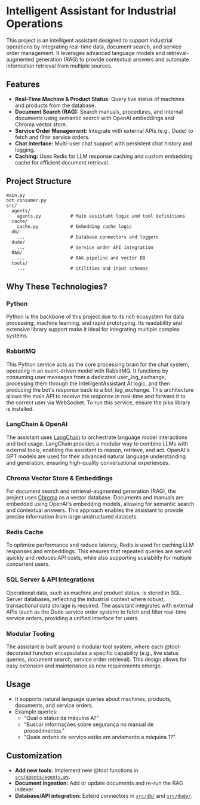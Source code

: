 # Intelligent Assistant for Industrial Operations

This project is an intelligent assistant designed to support industrial operations by integrating real-time data, document search, and service order management. It leverages advanced language models and retrieval-augmented generation (RAG) to provide contextual answers and automate information retrieval from multiple sources.

## Features

- **Real-Time Machine & Product Status:** Query live status of machines and products from the database.
- **Document Search (RAG):** Search manuals, procedures, and internal documents using semantic search with OpenAI embeddings and Chroma vector store.
- **Service Order Management:** Integrate with external APIs (e.g., Dude) to fetch and filter service orders.
- **Chat Interface:** Multi-user chat support with persistent chat history and logging.
- **Caching:** Uses Redis for LLM response caching and custom embedding cache for efficient document retrieval.

## Project Structure

```
main.py
bot_consumer.py
src/
  agents/
    agents.py           # Main assistant logic and tool definitions
  cache/
    cache.py            # Embedding cache logic
  db/
    ...                 # Database connectors and loggers
  dude/
    ...                 # Service order API integration
  RAG/
    ...                 # RAG pipeline and vector DB
  tools/
    ...                 # Utilities and input schemas
```

## Why These Technologies?

### Python
Python is the backbone of this project due to its rich ecosystem for data processing, machine learning, and rapid prototyping. Its readability and extensive library support make it ideal for integrating multiple complex systems.

### RabbitMQ
This Python service acts as the core processing brain for the chat system, operating in an event-driven model with RabbitMQ. It functions by consuming user messages from a dedicated user_log_exchange, processing them through the IntelligentAssistant AI logic, and then producing the bot's response back to a bot_log_exchange. This architecture allows the main API to receive the response in real-time and forward it to the correct user via WebSocket. To run this service, ensure the pika library is installed.

### LangChain & OpenAI
The assistant uses [LangChain](https://github.com/langchain-ai/langchain) to orchestrate language model interactions and tool usage. LangChain provides a modular way to combine LLMs with external tools, enabling the assistant to reason, retrieve, and act. OpenAI's GPT models are used for their advanced natural language understanding and generation, ensuring high-quality conversational experiences.

### Chroma Vector Store & Embeddings
For document search and retrieval-augmented generation (RAG), the project uses [Chroma](https://www.trychroma.com/) as a vector database. Documents and manuals are embedded using OpenAI's embedding models, allowing for semantic search and contextual answers. This approach enables the assistant to provide precise information from large unstructured datasets.

### Redis Cache
To optimize performance and reduce latency, Redis is used for caching LLM responses and embeddings. This ensures that repeated queries are served quickly and reduces API costs, while also supporting scalability for multiple concurrent users.

### SQL Server & API Integrations
Operational data, such as machine and product status, is stored in SQL Server databases, reflecting the industrial context where robust, transactional data storage is required. The assistant integrates with external APIs (such as the Dude service order system) to fetch and filter real-time service orders, providing a unified interface for users.

### Modular Tooling
The assistant is built around a modular tool system, where each @tool-decorated function encapsulates a specific capability (e.g., live status queries, document search, service order retrieval). This design allows for easy extension and maintenance as new requirements emerge.


## Usage

- It supports natural language queries about machines, products, documents, and service orders.
- Example queries:
  - "Qual o status da máquina A?"
  - "Buscar informações sobre segurança no manual de procedimentos."
  - "Quais ordens de serviço estão em andamento a máquina 1?"

## Customization

- **Add new tools:** Implement new @tool functions in [`src/agents/agents.py`](src/agents/agents.py).
- **Document ingestion:** Add or update documents and re-run the RAG indexer.
- **Database/API integration:** Extend connectors in [`src/db/`](src/db/) and [`src/dude/`](src/dude/).
